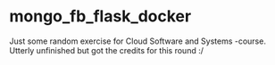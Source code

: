 # mongo_fb_flask_docker

Just some random exercise for Cloud Software and Systems -course. Utterly unfinished but got the credits for this round :/
